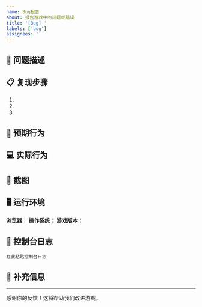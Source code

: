 ```yaml
---
name: Bug报告
about: 报告游戏中的问题或错误
title: '[Bug] '
labels: ['bug']
assignees: ''
---
```


## 🐛 问题描述

<!-- 清晰简洁地描述遇到的问题 -->

## 📋 复现步骤

<!-- 详细描述如何复现这个问题 -->

1. 
2. 
3. 

## 🎯 预期行为

<!-- 描述你期望发生什么 -->

## 💻 实际行为

<!-- 描述实际发生了什么 -->

## 📸 截图

<!-- 如果适用，请添加截图帮助说明问题 -->

## 🖥️ 运行环境

**浏览器：** <!-- 例如：Chrome 120, Firefox 121 -->
**操作系统：** <!-- 例如：Windows 11, macOS 14, Ubuntu 22.04 -->
**游戏版本：** <!-- 如果知道的话 -->

## 📝 控制台日志

<!-- 如果有，请粘贴浏览器控制台的错误信息 -->

```
在此粘贴控制台日志
```

## 💬 补充信息

<!-- 任何其他有助于解决问题的信息 -->

---

感谢你的反馈！这将帮助我们改进游戏。
